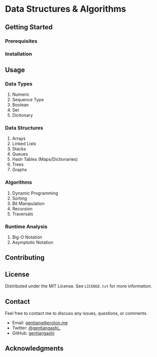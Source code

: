 # Data Structures & Algorithms

## Getting Started

### Prerequisites

### Installation

## Usage

### Data Types
1. Numeric
2. Sequence Type
3. Boolean
4. Set
5. Dictionary

### Data Structures
1. Arrays
2. Linked Lists
3. Stacks
4. Queues
5. Hash Tables (Maps/Dictionaries)
6. Trees
7. Graphs

### Algorithms
1. Dynamic Programming
2. Sorting
3. Bit Manipulation
4. Recursion
5. Traversals

### Runtime Analysis
1. Big-O Notation
2. Asymptotic Notation

<!-- CONTRIBUTING -->
## Contributing

<!-- LICENSE -->
## License

Distributed under the MIT License. See `LICENSE.txt` for more information.


<!-- CONTACT -->
## Contact

Feel free to contact me to discuss any issues, questions, or comments.

* Email: [gentiang@proton.me](mailto:gentiang@proton.me)
* Twitter: [@gentiangashi_](https://twitter.com/gentiangashi_)
* GitHub: [gentiangashi](https://github.com/gentiangashi)

<!-- ACKNOWLEDGMENTS -->
## Acknowledgments

